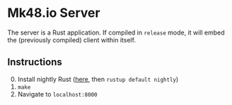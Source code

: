 # Mk48.io Server

The server is a Rust application. If compiled in `release` mode, it will embed the (previously compiled) client within itself.

## Instructions

0. Install nightly Rust ([here](https://rustup.rs/), then `rustup default nightly`)
1. `make`
2. Navigate to `localhost:8000`
